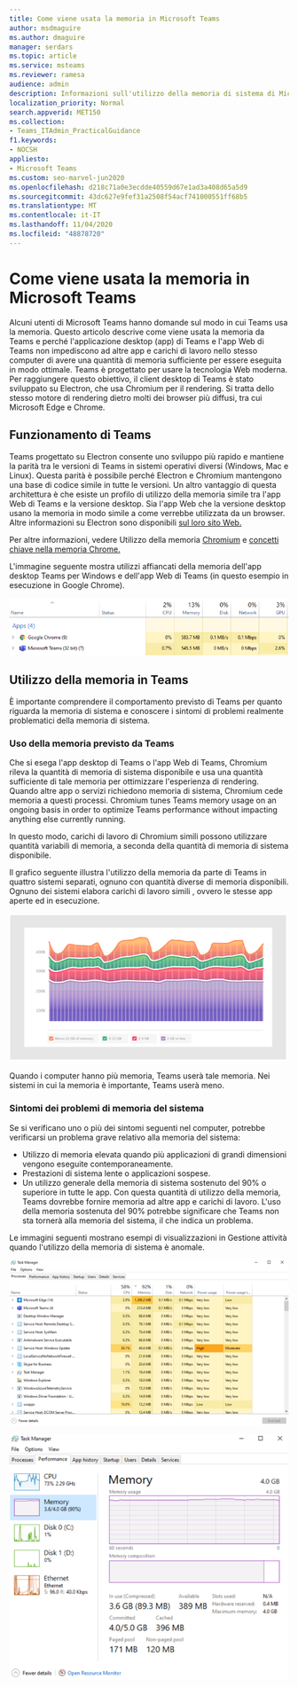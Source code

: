 ```yaml
---
title: Come viene usata la memoria in Microsoft Teams
author: msdmaguire
ms.author: dmaguire
manager: serdars
ms.topic: article
ms.service: msteams
ms.reviewer: ramesa
audience: admin
description: Informazioni sull'utilizzo della memoria di sistema di Microsoft Teams e sul motivo per cui l'utilizzo della memoria è lo stesso tra l'applicazione desktop e l'applicazione Web.
localization_priority: Normal
search.appverid: MET150
ms.collection:
- Teams_ITAdmin_PracticalGuidance
f1.keywords:
- NOCSH
appliesto:
- Microsoft Teams
ms.custom: seo-marvel-jun2020
ms.openlocfilehash: d218c71a0e3ecdde40559d67e1ad3a408d65a5d9
ms.sourcegitcommit: 43dc627e9fef31a2508f54acf741000551ff68b5
ms.translationtype: MT
ms.contentlocale: it-IT
ms.lasthandoff: 11/04/2020
ms.locfileid: "48878720"
---
```

# <a name="how-microsoft-teams-uses-memory"></a>Come viene usata la memoria in Microsoft Teams

Alcuni utenti di Microsoft Teams hanno domande sul modo in cui Teams usa la memoria. Questo articolo descrive come viene usata la memoria da Teams e perché l'applicazione desktop (app) di Teams e l'app Web di Teams non impediscono ad altre app e carichi di lavoro nello stesso computer di avere una quantità di memoria sufficiente per essere eseguita in modo ottimale. Teams è progettato per usare la tecnologia Web moderna. Per raggiungere questo obiettivo, il client desktop di Teams è stato sviluppato su Electron, che usa Chromium per il rendering. Si tratta dello stesso motore di rendering dietro molti dei browser più diffusi, tra cui Microsoft Edge e Chrome.

## <a name="how-teams-works"></a>Funzionamento di Teams

Teams progettato su Electron consente uno sviluppo più rapido e mantiene la parità tra le versioni di Teams in sistemi operativi diversi (Windows, Mac e Linux). Questa parità è possibile perché Electron e Chromium mantengono una base di codice simile in tutte le versioni. Un altro vantaggio di questa architettura è che esiste un profilo di utilizzo della memoria simile tra l'app Web di Teams e la versione desktop. Sia l'app Web che la versione desktop usano la memoria in modo simile a come verrebbe utilizzata da un browser. Altre informazioni su Electron sono disponibili [sul loro sito Web.](https://electronjs.org/)

Per altre informazioni, vedere Utilizzo della memoria [Chromium](https://www.chromium.org/developers/memory-usage-backgrounder) e [concetti chiave nella memoria Chrome.](https://chromium.googlesource.com/chromium/src.git/+/master/docs/memory/key_concepts.md)

L'immagine seguente mostra utilizzi affiancati della memoria dell'app desktop Teams per Windows e dell'app Web di Teams (in questo esempio in esecuzione in Google Chrome).

![Utilizzo della memoria di Teams per l'app desktop e l'app Web](media/teams-memory-clientweb.png)

## <a name="memory-usage-in-teams"></a>Utilizzo della memoria in Teams

È importante comprendere  il comportamento previsto di Teams per quanto riguarda la memoria di sistema e conoscere i sintomi di problemi realmente problematici della memoria di sistema.

### <a name="expected-memory-usage-by-teams"></a>Uso della memoria previsto da Teams

Che si esega l'app desktop di Teams o l'app Web di Teams, Chromium rileva la quantità di memoria di sistema disponibile e usa una quantità sufficiente di tale memoria per ottimizzare l'esperienza di rendering. Quando altre app o servizi richiedono memoria di sistema, Chromium cede memoria a questi processi. Chromium tunes Teams memory usage on an ongoing basis in order to optimize Teams performance without impacting anything else currently running.

In questo modo, carichi di lavoro di Chromium simili possono utilizzare quantità variabili di memoria, a seconda della quantità di memoria di sistema disponibile.

Il grafico seguente illustra l'utilizzo della memoria da parte di Teams in quattro sistemi separati, ognuno con quantità diverse di memoria disponibili. Ognuno dei sistemi elabora carichi di lavoro simili , ovvero le stesse app aperte ed in esecuzione.

![Utilizzo della memoria di Teams in sistemi diversi](media/teams-memory-usage.png)

Quando i computer hanno più memoria, Teams userà tale memoria. Nei sistemi in cui la memoria è importante, Teams userà meno.

### <a name="symptoms-of-system-memory-issues"></a>Sintomi dei problemi di memoria del sistema

Se si verificano uno o più dei sintomi seguenti nel computer, potrebbe verificarsi un problema grave relativo alla memoria del sistema:

- Utilizzo di memoria elevata quando più applicazioni di grandi dimensioni vengono eseguite contemporaneamente.
- Prestazioni di sistema lente o applicazioni sospese.
- Un utilizzo generale della memoria di sistema sostenuto del 90% o superiore in tutte le app. Con questa quantità di utilizzo della memoria, Teams dovrebbe fornire memoria ad altre app e carichi di lavoro. L'uso della memoria sostenuta del 90% potrebbe significare che Teams non sta tornerà alla memoria del sistema, il che indica un problema.

Le immagini seguenti mostrano esempi di visualizzazioni in Gestione attività quando l'utilizzo della memoria di sistema è anomale.

![Visualizzazione Utilizzo memoria di Teams in Gestione attività](media/teams-memory-high-mem-process-list.png)

![Diagramma di utilizzo della memoria di Teams in Gestione attività](media/teams-memory-high-mem-process-list2.png)
